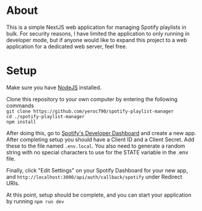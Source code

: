 # About

This is a simple NextJS web application for managing Spotify playlists in bulk. For security reasons, I have limited the application to only running in developer mode, but if anyone would like to expand this project to a web application for a dedicated web server, feel free.

# Setup

Make sure you have [NodeJS](https://nodejs.org/en/download/) installed.

Clone this repository to your own computer by entering the following commands  
`git clone https://github.com/yeroc790/spotify-playlist-manager`  
`cd ./spotify-playlist-manager`  
`npm install`

After doing this, go to [Spotify's Developer Dashboard](https://developer.spotify.com/dashboard/login) and create a new app.
After completing setup you should have a Client ID and a Client Secret. Add these to the file named `.env.local`.
You also need to generate a random string with no special characters to use for the STATE variable in the .env file.

Finally, click "Edit Settings" on your Spotify Dashboard for your new app, and `http://localhost:3000/api/auth/callback/spotify` under Redirect URIs.

At this point, setup should be complete, and you can start your application by running
`npm run dev`
